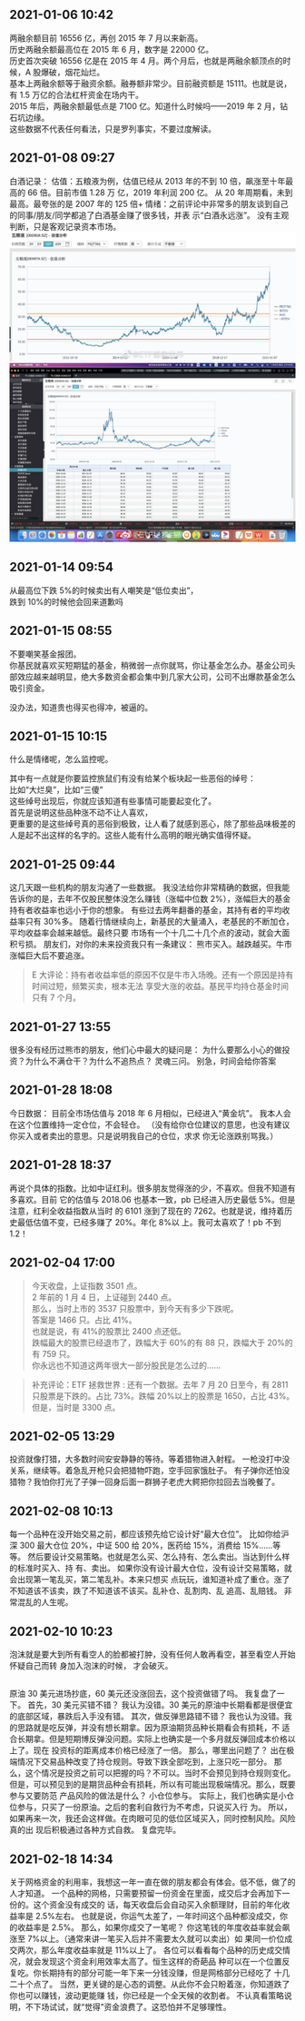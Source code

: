 ## 2021-01-06 10:42

两融余额目前 16556 亿，再创 2015 年 7 月以来新高。  
历史两融余额最高位在 2015 年 6 月，数字是 22000 亿。  
历史首次突破 16556 亿是在 2015 年 4 月。两个月后，也就是两融余额顶点的时候，A 股爆破，烟花灿烂。  
基本上两融余额等于融资余额。融券额非常少。目前融资额是 15111。也就是说，有 1.5 万亿的合法杠杆资金在场内干。  
2015 年后，两融余额最低点是 7100 亿。知道什么时候吗——2019 年 2 月，钻石坑边缘。  
这些数据不代表任何看法，只是罗列事实，不要过度解读。

## 2021-01-08 09:27

白酒记录：
估值：五粮液为例，估值已经从 2013 年的不到 10 倍，飙涨至十年最高的 66 倍。目前市值 1.28 万
亿，2019 年利润 200 亿。
从 20 年周期看，未到最高。最夸张的是 2007 年的 125 倍+
情绪：之前评论中非常多的朋友谈到自己的同事/朋友/同学都追了白酒基金赚了很多钱，并表
示“白酒永远涨”。
没有主观判断，只是客观记录资本市场。
![2021-01-08 09:27](image-4.png)
![2021-01-08 09:27](image-5.png)

## 2021-01-14 09:54

从最高位下跌 5%的时候卖出有人嘲笑是“低位卖出”，  
跌到 10%的时候他会回来道歉吗

## 2021-01-15 08:55

不要嘲笑基金报团。  
你基民就喜欢买短期猛的基金，稍微弱一点你就骂，你让基金怎么办。基金公司头部效应越来越明显，绝大多数资金都会集中到几家大公司，公司不出爆款基金怎么吸引资金。

没办法，知道贵也得买也得冲，被逼的。

## 2021-01-15 10:15

什么是情绪呢，怎么监控呢。

其中有一点就是你要监控旅鼠们有没有给某个板块起一些恶俗的绰号：  
比如“大烂臭”，比如“三傻”  
这些绰号出现后，你就应该知道有些事情可能要起变化了。  
首先是说明这些品种涨不动不让人喜欢，  
更重要的是这些绰号真的恶俗到极致，让人看了就感到恶心，除了那些品味极差的人是起不出这样的名字的。这些人能有什么高明的眼光确实值得怀疑。

## 2021-01-25 09:44

这几天跟一些机构的朋友沟通了一些数据。
我没法给你非常精确的数据，但我能告诉你的是，去年不仅股民整体没怎么赚钱（涨幅中位数
2%），涨幅巨大的基金持有者收益率也远小于你的想象。
有些过去两年翻番的基金，其持有者的平均收益率只有 30%多。
随着行情继续向上，新基民的大量涌入，老基民的不断加仓，平均收益率会越来越低。最终只要
市场有一个十几二十几个点的波动，就会大面积亏损。
朋友们，对你的未来投资我只有一条建议：
熊市买入。越跌越买。牛市涨幅巨大后不要追涨。

> E 大评论：持有者收益率低的原因不仅是牛市入场晚。还有一个原因是持有时间过短，频繁买卖，根本无法
> 享受大涨的收益。基民平均持仓基金时间只有 7 个月。

## 2021-01-27 13:55

很多没有经历过熊市的朋友，他们心中最大的疑问是：
为什么要那么小心的做投资？为什么不满仓干？为什么不追热点？
灵魂三问。
别急，时间会给你答案

## 2021-01-28 18:08

今日数据：
目前全市场估值与 2018 年 6 月相似，已经进入“黄金坑”。
我本人会在这个位置维持一定仓位，不会轻仓。
（没有给你仓位建议的意思，也没有建议你买入或者卖出的意思。只是说明我自己的仓位，求求
你无论涨跌别骂我。）

## 2021-01-28 18:37

再说个具体的指数。比如中证红利。很多朋友觉得涨的少，不喜欢。但我不知道有多喜欢。目前
它的估值与 2018.06 也基本一致，pb 已经进入历史最低 5%。但是注意，红利全收益指数从当时
的 6101 涨到了现在的 7262。也就是说，维持着历史最低估值不变，已经多赚了 20%。年化 8%以
上。我可太喜欢了！pb 不到 1.2！

## 2021-02-04 17:00

> 今天收盘，上证指数 3501 点。  
> 2 年前的 1 月 4 日，上证碰到 2440 点。  
> 那么，当时上市的 3537 只股票中，到今天有多少下跌呢。  
> 答案是 1466 只。占比 41%。  
> 也就是说，有 41%的股票比 2400 点还低。  
> 跌幅最大的股票已经退市了，跌幅大于 60%的有 88 只，跌幅大于 20%的有 759 只。  
> 你永远也不知道这两年很大一部分股民是怎么过的……

> 补充评论：ETF 拯救世界 : 还有一个数据。去年 7 月 20 日至今，有 2811 只股票是下跌的。占比 73%。跌幅 20%以上的股票是 1650，占比 43%。但是，当时是 3300 点。

## 2021-02-05 13:29

投资就像打猎，大多数时间安安静静的等待。等着猎物进入射程。
一枪没打中没关系，继续等。着急乱开枪只会把猎物吓跑，空手回家饿肚子。
有子弹你还怕没猎物？我怕你打光了子弹一回身后面一群狮子老虎大鳄把你拉回去当晚餐了。

## 2021-02-08 10:13

每一个品种在没开始交易之前，都应该预先给它设计好“最大仓位”。
比如你给沪深 300 最大仓位 20%，中证 500 给 20%，医药给 15%，消费给 15%……等等。
然后要设计交易策略。也就是怎么买、怎么持有、怎么卖出。当达到什么样的标准时买入、持
有、卖出。
如果你没有设计最大仓位，没有设计交易策略，就会出现第一笔乱买，第二笔乱补。本来只想买
点玩玩，谁知道补成了重仓。涨了不知道该不该卖，跌了不知道该不该买。乱补仓、乱割肉、乱
追高、乱赔钱。
非常混乱的人生呢。

## 2021-02-10 10:23

泡沫就是要大到所有看空人的脸都被打肿，没有任何人敢再看空，甚至看空人开始怀疑自己而转
身加入泡沫的时候，
才会破灭。

##

原油 30 美元进场抄底，60 美元还没涨回去，这个投资做错了吗。
我复盘了一下。
首先，30 美元买错不错？
我认为没错。30 美元的原油中长期看都是很便宜的底部区域，暴跌后入手没有错。
其次，做反弹思路错不错？
我也认为没错。我的思路就是吃反弹，并没有想长期拿。因为原油期货品种长期看会有损耗，不
适合长期拿。但是短期博反弹没问题。实际上也确实是一个多月就反弹回成本价格以上了。现在
投资标的距离成本价格已经涨了一倍。
那么，哪里出问题了？
出在极端情况下交易品种改变了持仓规则。导致下跌全部吃到，上涨只吃一部分。
那么，这个情况是投资之前可以把握的吗？不可以。当时不会预见到持仓规则变化。
但是，可以预见到的是期货品种会有损耗，所以有可能出现极端情况。那么，既要参与又要防范
产品风险的做法是什么？
小仓位参与。
实际上，我们也确实是小仓位参与，只买了一份原油。之后的套利自救行为不考虑，只说买入行
为。
所以，如果再来一次，我还会这样做。在肉眼可见的低位区域买入，同时控制风险。风险真的出
现后积极通过各种方式自救。
复盘完毕。

##  2021-02-18 14:34

关于网格资金的利用率，我想这一年一直在做的朋友都会有体会。低不低，做了的人才知道。
一个品种的网格，只需要预留一份资金在里面，成交后才会再加下一份的。这个资金没有成交的
话，每天收盘后会自动买入余额理财，目前的年化收益率是 2.5%左右。
也就是说，你运气太差了，一年时间这个品种都没成交，你的收益率是 2.5%。
那么，如果你成交了一笔呢？
你这笔钱的年度收益率就会飙涨至 7%以上。（通常来讲一笔买入后并不需要太久就可以卖出）如
果同一价位成交两次，那么年度收益率就是 11%以上了。
各位可以看看每个品种的历史成交情况，就会发现这个资金利用效率太高了。恒生这样的奇葩品
种可以在一个位置反复吃。你长期持有的部分可能一年下来一分钱没赚，但是网格部分已经吃了
十几二十个点了。
当然，更关键的是心态的调整。从此你不会只盼着涨，你知道跌了你也可以赚钱，波动更能赚
钱，你已经是一个全天候的收割者。
不认真看策略说明，不下场试试，就“觉得”资金浪费了。这恐怕并不足够理性。
